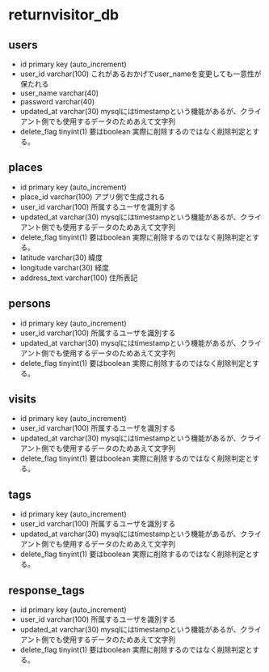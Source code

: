 # returnvisitor_db
## users
- id primary key (auto_increment)
- user_id varchar(100) これがあるおかげでuser_nameを変更しても一意性が保たれる
- user_name varchar(40)
- password varchar(40)
- updated_at varchar(30) mysqlにはtimestampという機能があるが、クライアント側でも使用するデータのためあえて文字列
- delete_flag tinyint(1) 要はboolean 実際に削除するのではなく削除判定とする。

## places
- id primary key (auto_increment)
- place_id varchar(100) アプリ側で生成される
- user_id varchar(100) 所属するユーザを識別する
- updated_at varchar(30) mysqlにはtimestampという機能があるが、クライアント側でも使用するデータのためあえて文字列
- delete_flag tinyint(1) 要はboolean 実際に削除するのではなく削除判定とする。
- latitude varchar(30) 緯度
- longitude varchar(30) 経度
- address_text varchar(100) 住所表記

## persons
- id primary key (auto_increment)
- user_id varchar(100) 所属するユーザを識別する
- updated_at varchar(30) mysqlにはtimestampという機能があるが、クライアント側でも使用するデータのためあえて文字列
- delete_flag tinyint(1) 要はboolean 実際に削除するのではなく削除判定とする。

## visits
- id primary key (auto_increment)
- user_id varchar(100) 所属するユーザを識別する
- updated_at varchar(30) mysqlにはtimestampという機能があるが、クライアント側でも使用するデータのためあえて文字列
- delete_flag tinyint(1) 要はboolean 実際に削除するのではなく削除判定とする。

## tags
- id primary key (auto_increment)
- user_id varchar(100) 所属するユーザを識別する
- updated_at varchar(30) mysqlにはtimestampという機能があるが、クライアント側でも使用するデータのためあえて文字列
- delete_flag tinyint(1) 要はboolean 実際に削除するのではなく削除判定とする。

## response_tags
- id primary key (auto_increment)
- user_id varchar(100) 所属するユーザを識別する
- updated_at varchar(30) mysqlにはtimestampという機能があるが、クライアント側でも使用するデータのためあえて文字列
- delete_flag tinyint(1) 要はboolean 実際に削除するのではなく削除判定とする。
